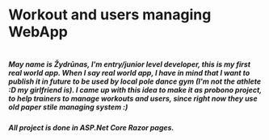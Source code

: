 <h1> Workout and users managing WebApp <h1>
  
  <h5> May name is Žydrūnas, I'm entry/junior level developer, this is my first real world app. When I say real world app, I have in mind that I want to publish it in future to be used by local pole dance gym (I'm not the athlete :D my girlfriend is). I came up with this idea to make it as probono project, to help trainers to manage workouts and users, since right now they use old paper stile managing system :)<h5>
All project is done in ASP.Net Core Razor pages. 


